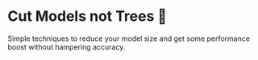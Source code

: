 # Cut Models not Trees 🌳

Simple techniques to reduce your model size and get some performance boost without hampering accuracy.



